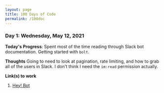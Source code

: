 ```yaml
---
layout: page
title: 100 Days of Code
permalink: /100doc
---
```


### Day 1: Wednesday, May 12, 2021

**Today's Progress**: Spent most of the time reading through Slack bot documentation. Getting started with `bolt`. 

**Thoughts** Going to need to look at pagination, rate limiting, and how to grab all of the users in Slack. I don't think I need the `im:read` permission actually.

**Link(s) to work**
1. [Hey! Bot](https://github.com/gyyu/hey-bot)